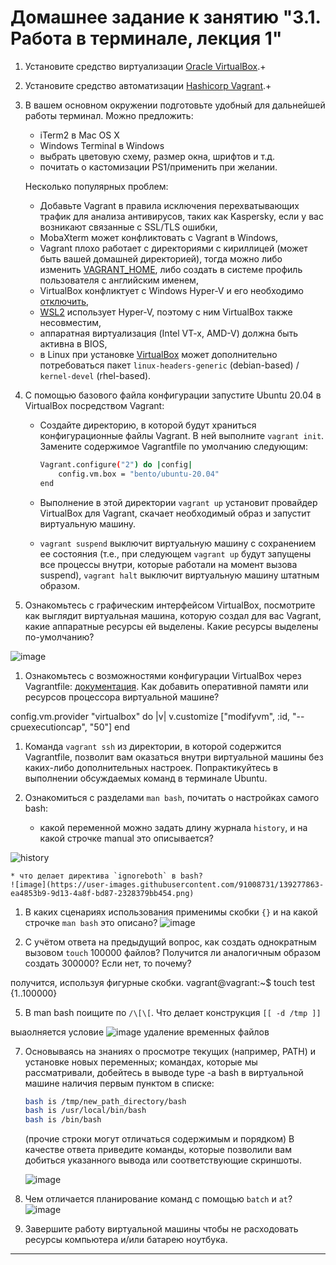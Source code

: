 # Домашнее задание к занятию "3.1. Работа в терминале, лекция 1"

1. Установите средство виртуализации [Oracle VirtualBox](https://www.virtualbox.org/).+

1. Установите средство автоматизации [Hashicorp Vagrant](https://www.vagrantup.com/).+

1. В вашем основном окружении подготовьте удобный для дальнейшей работы терминал. Можно предложить:

	* iTerm2 в Mac OS X
	* Windows Terminal в Windows
	* выбрать цветовую схему, размер окна, шрифтов и т.д.
	* почитать о кастомизации PS1/применить при желании.

	Несколько популярных проблем:
	* Добавьте Vagrant в правила исключения перехватывающих трафик для анализа антивирусов, таких как Kaspersky, если у вас возникают связанные с SSL/TLS ошибки,
	* MobaXterm может конфликтовать с Vagrant в Windows,
	* Vagrant плохо работает с директориями с кириллицей (может быть вашей домашней директорией), тогда можно либо изменить [VAGRANT_HOME](https://www.vagrantup.com/docs/other/environmental-variables#vagrant_home), либо создать в системе профиль пользователя с английским именем,
	* VirtualBox конфликтует с Windows Hyper-V и его необходимо [отключить](https://www.vagrantup.com/docs/installation#windows-virtualbox-and-hyper-v),
	* [WSL2](https://docs.microsoft.com/ru-ru/windows/wsl/wsl2-faq#does-wsl-2-use-hyper-v-will-it-be-available-on-windows-10-home) использует Hyper-V, поэтому с ним VirtualBox также несовместим,
	* аппаратная виртуализация (Intel VT-x, AMD-V) должна быть активна в BIOS,
	* в Linux при установке [VirtualBox](https://www.virtualbox.org/wiki/Linux_Downloads) может дополнительно потребоваться пакет `linux-headers-generic` (debian-based) / `kernel-devel` (rhel-based).

1. С помощью базового файла конфигурации запустите Ubuntu 20.04 в VirtualBox посредством Vagrant:

	* Создайте директорию, в которой будут храниться конфигурационные файлы Vagrant. В ней выполните `vagrant init`. Замените содержимое Vagrantfile по умолчанию следующим:

		```bash
		Vagrant.configure("2") do |config|
			config.vm.box = "bento/ubuntu-20.04"
		end
		```

	* Выполнение в этой директории `vagrant up` установит провайдер VirtualBox для Vagrant, скачает необходимый образ и запустит виртуальную машину.

	* `vagrant suspend` выключит виртуальную машину с сохранением ее состояния (т.е., при следующем `vagrant up` будут запущены все процессы внутри, которые работали на момент вызова suspend), `vagrant halt` выключит виртуальную машину штатным образом.

1. Ознакомьтесь с графическим интерфейсом VirtualBox, посмотрите как выглядит виртуальная машина, которую создал для вас Vagrant, какие аппаратные ресурсы ей выделены. Какие ресурсы выделены по-умолчанию?

![image](https://user-images.githubusercontent.com/91008731/137999175-860dcf71-beb7-4b05-b2dd-92b1527f1051.png)


1. Ознакомьтесь с возможностями конфигурации VirtualBox через Vagrantfile: [документация](https://www.vagrantup.com/docs/providers/virtualbox/configuration.html). Как добавить оперативной памяти или ресурсов процессора виртуальной машине?

config.vm.provider "virtualbox" do |v|
  v.customize ["modifyvm", :id, "--cpuexecutioncap", "50"]
end


1. Команда `vagrant ssh` из директории, в которой содержится Vagrantfile, позволит вам оказаться внутри виртуальной машины без каких-либо дополнительных настроек. Попрактикуйтесь в выполнении обсуждаемых команд в терминале Ubuntu.

1. Ознакомиться с разделами `man bash`, почитать о настройках самого bash:
    * какой переменной можно задать длину журнала `history`, и на какой строчке manual это описывается?

![history](https://user-images.githubusercontent.com/91008731/139276711-308d8a67-c7dc-4f06-b11a-fb87401796db.JPG)

    * что делает директива `ignoreboth` в bash?
    ![image](https://user-images.githubusercontent.com/91008731/139277863-ea4853b9-9d13-4a8f-bd87-2328379bb454.png)

1. В каких сценариях использования применимы скобки `{}` и на какой строчке `man bash` это описано?
![image](https://user-images.githubusercontent.com/91008731/139278777-e82be760-7eaf-4748-8adb-a82d61e7ea24.png)


3. С учётом ответа на предыдущий вопрос, как создать однократным вызовом `touch` 100000 файлов? Получится ли аналогичным образом создать 300000? Если нет, то почему?

получится,  используя фигурные скобки. vagrant@vagrant:~$ touch test {1..100000}

5. В man bash поищите по `/\[\[`. Что делает конструкция `[[ -d /tmp ]]`

выаолняется условие ![image](https://user-images.githubusercontent.com/91008731/139283825-3469da63-a95d-4cd3-84cd-87551022cfb6.png) удаление временных файлов

7. Основываясь на знаниях о просмотре текущих (например, PATH) и установке новых переменных; командах, которые мы рассматривали, добейтесь в выводе type -a bash в виртуальной машине наличия первым пунктом в списке:

	```bash
	bash is /tmp/new_path_directory/bash
	bash is /usr/local/bin/bash
	bash is /bin/bash
	```

	(прочие строки могут отличаться содержимым и порядком)
    В качестве ответа приведите команды, которые позволили вам добиться указанного вывода или соответствующие скриншоты.
    
    ![image](https://user-images.githubusercontent.com/91008731/139291779-2be3c2cc-a224-461c-a3c6-0fcf99dcb6ad.png)


1. Чем отличается планирование команд с помощью `batch` и `at`?
![image](https://user-images.githubusercontent.com/91008731/139292057-f91b7242-f025-4233-bee0-fb1add5d5aa9.png)



1. Завершите работу виртуальной машины чтобы не расходовать ресурсы компьютера и/или батарею ноутбука.

 
 ---

